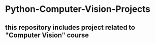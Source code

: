 # Python-Computer-Vision-Projects

## this repository includes project related to "Computer Vision" course
